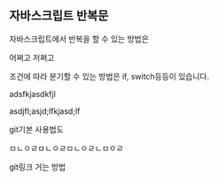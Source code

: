 ## 자바스크립트 반복문

자바스크립트에서 반복을 할 수 있는 방법은

어쩌고 저쩌고

조건에 따라 분기할 수 있는 방법은 if, switch등등이 있습니다.

adsfkjasdkfjl

asdjfl;asjd;lfkjasd;lf

git기본 사용법도

ㅁㄴㅇㄹㅁㄴㅇㄹㅁㄴㅇㄹㄴㅁㅇㄹ

git링크 거는 방법
